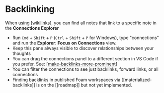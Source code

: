 # Backlinking

When using [[wikilinks]], you can find all notes that link to a specific note in
the **Connections Explorer**

- Run `Cmd` + `Shift` + `P` (`Ctrl` + `Shift` + `P` for Windows), type
  "connections" and run the **Explorer: Focus on Connections** view.
- Keep this pane always visible to discover relationships between your thoughts
- You can drag the connections panel to a different section in VS Code if you prefer. See: [[make-backlinks-more-prominent]]
- You can filter the connections to see just backlinks, forward links, or all connections
- Finding backlinks in published Foam workspaces via [[materialized-backlinks]] is on the [[roadmap]] but not yet implemented.

[//begin]: # "Autogenerated link references for markdown compatibility"
[wikilinks]: wikilinks.md "Wikilinks"
[make-backlinks-more-prominent]: ../recipes/make-backlinks-more-prominent.md "Make Backlinks More Prominent"
[//end]: # "Autogenerated link references"
